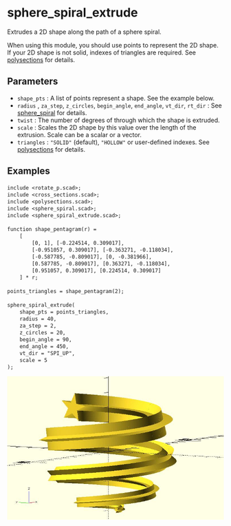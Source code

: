 # sphere_spiral_extrude

Extrudes a 2D shape along the path of a sphere spiral. 

When using this module, you should use points to represent the 2D shape. If your 2D shape is not solid, indexes of triangles are required. See [polysections](https://openhome.cc/eGossip/OpenSCAD/lib-polysections.html) for details.

## Parameters

- `shape_pts` : A list of points represent a shape. See the example below.
- `radius` , `za_step`, `z_circles`, `begin_angle`, `end_angle`, `vt_dir`, `rt_dir` : See [sphere_spiral](https://openhome.cc/eGossip/OpenSCAD/lib-sphere_spiral.html) for details.
- `twist` : The number of degrees of through which the shape is extruded.
- `scale` : Scales the 2D shape by this value over the length of the extrusion. Scale can be a scalar or a vector.
- `triangles` : `"SOLID"` (default), `"HOLLOW"` or user-defined indexes. See [polysections](https://openhome.cc/eGossip/OpenSCAD/lib-polysections.html) for details.

## Examples
    
	include <rotate_p.scad>;
	include <cross_sections.scad>;
	include <polysections.scad>;
	include <sphere_spiral.scad>;
	include <sphere_spiral_extrude.scad>;

	function shape_pentagram(r) = 
        [
            [0, 1], [-0.224514, 0.309017], 
            [-0.951057, 0.309017], [-0.363271, -0.118034], 
            [-0.587785, -0.809017], [0, -0.381966], 
            [0.587785, -0.809017], [0.363271, -0.118034], 
            [0.951057, 0.309017], [0.224514, 0.309017]
        ] * r;

	points_triangles = shape_pentagram(2);

	sphere_spiral_extrude(
		shape_pts = points_triangles,
		radius = 40, 
		za_step = 2, 
		z_circles = 20, 
		begin_angle = 90, 
		end_angle = 450,
		vt_dir = "SPI_UP",
		scale = 5
	);

![sphere_spiral_extrude](images/lib-sphere_spiral_extrude-1.JPG)
